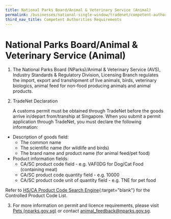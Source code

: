 ```yaml
---
title: National Parks Board/Animal & Veterinary Service (Animal)
permalink: /businesses/national-single-window/tradenet/competent-authorities-requirements/AVS-Animals/
third_nav_title: Competent Authorities Requirements
---
```

# National Parks Board/Animal & Veterinary Service (Animal)

1) The National Parks Board (NParks)/Animal & Veterinary Service (AVS), Industry Standards & Regulatory Division, Licensing Branch regulates the import, export and transhipment of live animals, birds, veterinary biologics, animal feed for non-food producing animals and animal products.

2) TradeNet Declaration

   A customs permit must be obtained through TradeNet before the goods arrive in/depart from/tranship at Singapore. When you submit a permit application through TradeNet, you must declare the following information:

-   Description of goods field:
    -   The common name
    -   The scientific name (for wildlife and birds)
    -   The brand name and product name (for animal feed/pet food)
-   Product information fields:
    -   CA/SC product code field - e.g. VAF0DG for Dog/Cat Food (containing meat)
    -   CA/SC product code quantity field - e.g. 10000
    -   CA/SC product code unit of quantity field - e.g. TNE for pet food

Refer to  [HS/CA Product Code Search Engine](https://www.tradenet.gov.sg/tradenet/portlets/search/searchHSCA/searchInitHSCA.do){:target="blank"} for the Controlled Product Code List.

3) For more information on permit and licence requirements, please visit [Pets (nparks.gov.sg)](https://www.nparks.gov.sg/avs/pets) or contact animal_feedback@nparks.gov.sg.
